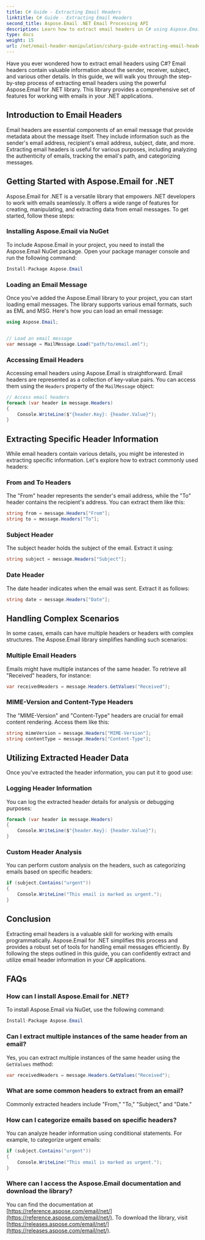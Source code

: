 ```yaml
---
title: C# Guide - Extracting Email Headers
linktitle: C# Guide - Extracting Email Headers
second_title: Aspose.Email .NET Email Processing API
description: Learn how to extract email headers in C# using Aspose.Email for .NET. Step-by-step guide with source code for efficient email analysis. 
type: docs
weight: 15
url: /net/email-header-manipulation/csharp-guide-extracting-email-headers/
---
```


Have you ever wondered how to extract email headers using C#? Email headers contain valuable information about the sender, receiver, subject, and various other details. In this guide, we will walk you through the step-by-step process of extracting email headers using the powerful Aspose.Email for .NET library. This library provides a comprehensive set of features for working with emails in your .NET applications.

## Introduction to Email Headers

Email headers are essential components of an email message that provide metadata about the message itself. They include information such as the sender's email address, recipient's email address, subject, date, and more. Extracting email headers is useful for various purposes, including analyzing the authenticity of emails, tracking the email's path, and categorizing messages.

## Getting Started with Aspose.Email for .NET

Aspose.Email for .NET is a versatile library that empowers .NET developers to work with emails seamlessly. It offers a wide range of features for creating, manipulating, and extracting data from email messages. To get started, follow these steps:

### Installing Aspose.Email via NuGet

To include Aspose.Email in your project, you need to install the Aspose.Email NuGet package. Open your package manager console and run the following command:

```csharp
Install-Package Aspose.Email
```

### Loading an Email Message

Once you've added the Aspose.Email library to your project, you can start loading email messages. The library supports various email formats, such as EML and MSG. Here's how you can load an email message:

```csharp
using Aspose.Email;


// Load an email message
var message = MailMessage.Load("path/to/email.eml");
```

### Accessing Email Headers

Accessing email headers using Aspose.Email is straightforward. Email headers are represented as a collection of key-value pairs. You can access them using the `Headers` property of the `MailMessage` object:

```csharp
// Access email headers
foreach (var header in message.Headers)
{
    Console.WriteLine($"{header.Key}: {header.Value}");
}
```

## Extracting Specific Header Information

While email headers contain various details, you might be interested in extracting specific information. Let's explore how to extract commonly used headers:

### From and To Headers

The "From" header represents the sender's email address, while the "To" header contains the recipient's address. You can extract them like this:

```csharp
string from = message.Headers["From"];
string to = message.Headers["To"];
```

### Subject Header

The subject header holds the subject of the email. Extract it using:

```csharp
string subject = message.Headers["Subject"];
```

### Date Header

The date header indicates when the email was sent. Extract it as follows:

```csharp
string date = message.Headers["Date"];
```

## Handling Complex Scenarios

In some cases, emails can have multiple headers or headers with complex structures. The Aspose.Email library simplifies handling such scenarios:

### Multiple Email Headers

Emails might have multiple instances of the same header. To retrieve all "Received" headers, for instance:

```csharp
var receivedHeaders = message.Headers.GetValues("Received");
```

### MIME-Version and Content-Type Headers

The "MIME-Version" and "Content-Type" headers are crucial for email content rendering. Access them like this:

```csharp
string mimeVersion = message.Headers["MIME-Version"];
string contentType = message.Headers["Content-Type"];
```

## Utilizing Extracted Header Data

Once you've extracted the header information, you can put it to good use:

### Logging Header Information

You can log the extracted header details for analysis or debugging purposes:

```csharp
foreach (var header in message.Headers)
{
    Console.WriteLine($"{header.Key}: {header.Value}");
}
```

### Custom Header Analysis

You can perform custom analysis on the headers, such as categorizing emails based on specific headers:

```csharp
if (subject.Contains("urgent"))
{
    Console.WriteLine("This email is marked as urgent.");
}
```

## Conclusion

Extracting email headers is a valuable skill for working with emails programmatically. Aspose.Email for .NET simplifies this process and provides a robust set of tools for handling email messages efficiently. By following the steps outlined in this guide, you can confidently extract and utilize email header information in your C# applications.

## FAQs

### How can I install Aspose.Email for .NET?

To install Aspose.Email via NuGet, use the following command:
```csharp
Install-Package Aspose.Email
```

### Can I extract multiple instances of the same header from an email?

Yes, you can extract multiple instances of the same header using the `GetValues` method:
```csharp
var receivedHeaders = message.Headers.GetValues("Received");
```

### What are some common headers to extract from an email?

Commonly extracted headers include "From," "To," "Subject," and "Date."

### How can I categorize emails based on specific headers?

You can analyze header information using conditional statements. For example, to categorize urgent emails:
```csharp
if (subject.Contains("urgent"))
{
    Console.WriteLine("This email is marked as urgent.");
}
```

### Where can I access the Aspose.Email documentation and download the library?

You can find the documentation at [https://reference.aspose.com/email/net/](https://reference.aspose.com/email/net/). To download the library, visit [https://releases.aspose.com/email/net/](https://releases.aspose.com/email/net/).
